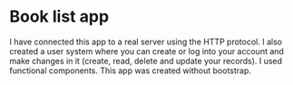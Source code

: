# Book list app


I have connected this app to a real server using the HTTP protocol. I also created a user system where you can create or log into your account and make changes in it (create, read, delete and update your records). I used functional components. This app was created without bootstrap.